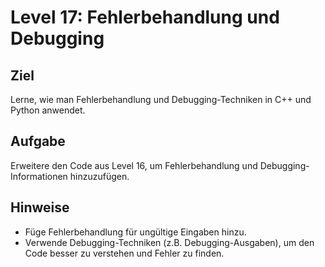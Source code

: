 # Level 17: Fehlerbehandlung und Debugging

## Ziel

Lerne, wie man Fehlerbehandlung und Debugging-Techniken in C++ und Python anwendet.

## Aufgabe

Erweitere den Code aus Level 16, um Fehlerbehandlung und Debugging-Informationen hinzuzufügen.

## Hinweise

- Füge Fehlerbehandlung für ungültige Eingaben hinzu.
- Verwende Debugging-Techniken (z.B. Debugging-Ausgaben), um den Code besser zu verstehen und Fehler zu finden.
